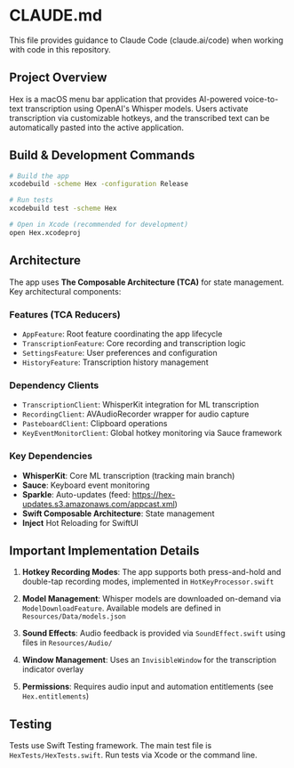 # CLAUDE.md

This file provides guidance to Claude Code (claude.ai/code) when working with code in this repository.

## Project Overview

Hex is a macOS menu bar application that provides AI-powered voice-to-text transcription using OpenAI's Whisper models. Users activate transcription via customizable hotkeys, and the transcribed text can be automatically pasted into the active application.

## Build & Development Commands

```bash
# Build the app
xcodebuild -scheme Hex -configuration Release

# Run tests
xcodebuild test -scheme Hex

# Open in Xcode (recommended for development)
open Hex.xcodeproj
```

## Architecture

The app uses **The Composable Architecture (TCA)** for state management. Key architectural components:

### Features (TCA Reducers)

- `AppFeature`: Root feature coordinating the app lifecycle
- `TranscriptionFeature`: Core recording and transcription logic
- `SettingsFeature`: User preferences and configuration
- `HistoryFeature`: Transcription history management

### Dependency Clients

- `TranscriptionClient`: WhisperKit integration for ML transcription
- `RecordingClient`: AVAudioRecorder wrapper for audio capture
- `PasteboardClient`: Clipboard operations
- `KeyEventMonitorClient`: Global hotkey monitoring via Sauce framework

### Key Dependencies

- **WhisperKit**: Core ML transcription (tracking main branch)
- **Sauce**: Keyboard event monitoring
- **Sparkle**: Auto-updates (feed: <https://hex-updates.s3.amazonaws.com/appcast.xml>)
- **Swift Composable Architecture**: State management
- **Inject** Hot Reloading for SwiftUI

## Important Implementation Details

1. **Hotkey Recording Modes**: The app supports both press-and-hold and double-tap recording modes, implemented in `HotKeyProcessor.swift`

2. **Model Management**: Whisper models are downloaded on-demand via `ModelDownloadFeature`. Available models are defined in `Resources/Data/models.json`

3. **Sound Effects**: Audio feedback is provided via `SoundEffect.swift` using files in `Resources/Audio/`

4. **Window Management**: Uses an `InvisibleWindow` for the transcription indicator overlay

5. **Permissions**: Requires audio input and automation entitlements (see `Hex.entitlements`)

## Testing

Tests use Swift Testing framework. The main test file is `HexTests/HexTests.swift`. Run tests via Xcode or the command line.
